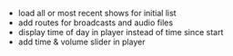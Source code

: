 * load all or most recent shows for initial list
* add routes for broadcasts and audio files
* display time of day in player instead of time since start
* add time & volume slider in player
